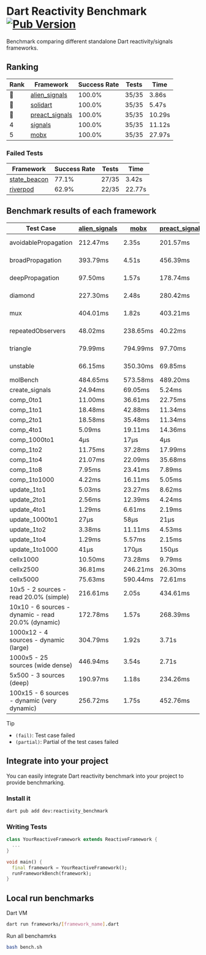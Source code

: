 # Dart Reactivity Benchmark [![Pub Version](https://img.shields.io/pub/v/reactivity_benchmark)](https://pub.dev/packages/reactivity_benchmark)

Benchmark comparing different standalone Dart reactivity/signals frameworks.

## Ranking

<!-- ranking start -->
| Rank | Framework | Success Rate | Tests | Time |
|------|-----------|--------------|-------|------|
| 🥇 | [alien_signals](https://github.com/medz/alien-signals-dart) | 100.0% | 35/35 | 3.86s |
| 🥈 | [solidart](https://github.com/nank1ro/solidart) | 100.0% | 35/35 | 5.47s |
| 🥉 | [preact_signals](https://pub.dev/packages/preact_signals) | 100.0% | 35/35 | 10.29s |
| 4 | [signals](https://github.com/rodydavis/signals.dart) | 100.0% | 35/35 | 11.12s |
| 5 | [mobx](https://github.com/mobxjs/mobx.dart) | 100.0% | 35/35 | 27.97s |

<!-- ranking end -->

### **Failed Tests**

<!-- fail start -->
| Framework | Success Rate | Tests | Time |
|-----------|--------------|-------|------|
| [state_beacon](https://github.com/jinyus/dart_beacon) | 77.1% | 27/35 | 3.42s |
| [riverpod](https://github.com/rrousselGit/riverpod) | 62.9% | 22/35 | 22.77s |

<!-- fail end -->

## Benchmark results of each framework

<!-- test-case start -->
| Test Case | [alien_signals](https://github.com/medz/alien-signals-dart) | [mobx](https://github.com/mobxjs/mobx.dart) | [preact_signals](https://pub.dev/packages/preact_signals) | [riverpod](https://github.com/rrousselGit/riverpod) | [signals](https://github.com/rodydavis/signals.dart) | [solidart](https://github.com/nank1ro/solidart) | [state_beacon](https://github.com/jinyus/dart_beacon) |
|---|---|---|---|---|---|---|---|
| avoidablePropagation | 212.47ms | 2.35s | 201.57ms | 1.39s | 205.41ms | 288.56ms | 173.82ms (fail) |
| broadPropagation | 393.79ms | 4.51s | 456.39ms | 87.04ms (fail) | 448.04ms | 531.53ms | 6.03ms (fail) |
| deepPropagation | 97.50ms | 1.57s | 178.74ms | 2.05s (fail) | 173.60ms | 171.39ms | 143.39ms (fail) |
| diamond | 227.30ms | 2.48s | 280.42ms | 2.80s (fail) | 285.19ms | 353.04ms | 183.18ms (fail) |
| mux | 404.01ms | 1.82s | 403.21ms | 573.33ms (fail) | 402.93ms | 434.42ms | 191.09ms (fail) |
| repeatedObservers | 48.02ms | 238.65ms | 40.22ms | 409.93ms (fail) | 44.63ms | 86.42ms | 52.81ms (fail) |
| triangle | 79.99ms | 794.99ms | 97.70ms | 887.77ms (fail) | 100.28ms | 116.06ms | 81.41ms (fail) |
| unstable | 66.15ms | 350.30ms | 69.85ms | 630.48ms (fail) | 78.94ms | 102.56ms | 340.14ms (fail) |
| molBench | 484.65ms | 573.58ms | 489.20ms | 11.86ms | 485.15ms | 500.96ms | 948μs |
| create_signals | 24.94ms | 69.05ms | 5.24ms | 24.30ms | 25.33ms | 47.67ms | 60.52ms |
| comp_0to1 | 11.00ms | 36.61ms | 22.75ms | 14.98ms | 11.29ms | 45.35ms | 53.11ms |
| comp_1to1 | 18.48ms | 42.88ms | 11.34ms | 25.46ms | 20.44ms | 24.54ms | 54.31ms |
| comp_2to1 | 18.58ms | 35.48ms | 11.34ms | 26.48ms | 8.62ms | 21.22ms | 36.13ms |
| comp_4to1 | 5.09ms | 19.11ms | 14.36ms | 7.26ms | 1.93ms | 30.55ms | 16.24ms |
| comp_1000to1 | 4μs | 17μs | 4μs | 4μs | 4μs | 30μs | 41μs |
| comp_1to2 | 11.75ms | 37.28ms | 17.99ms | 11.79ms | 19.22ms | 33.10ms | 47.77ms |
| comp_1to4 | 21.07ms | 22.09ms | 35.68ms | 22.41ms | 10.13ms | 29.50ms | 44.51ms |
| comp_1to8 | 7.95ms | 23.41ms | 7.89ms | 7.81ms | 8.20ms | 24.16ms | 43.75ms |
| comp_1to1000 | 4.22ms | 16.11ms | 5.05ms | 4.86ms | 4.11ms | 16.09ms | 38.49ms |
| update_1to1 | 5.03ms | 23.27ms | 8.62ms | 86.47ms | 8.96ms | 15.56ms | 5.66ms |
| update_2to1 | 2.56ms | 12.39ms | 4.24ms | 43.63ms | 4.46ms | 7.67ms | 2.84ms |
| update_4to1 | 1.29ms | 6.61ms | 2.19ms | 20.71ms | 2.21ms | 3.84ms | 1.46ms |
| update_1000to1 | 27μs | 58μs | 21μs | 185μs | 22μs | 38μs | 15μs |
| update_1to2 | 3.38ms | 11.11ms | 4.53ms | 47.66ms | 4.46ms | 7.67ms | 2.88ms |
| update_1to4 | 1.29ms | 5.57ms | 2.15ms | 20.98ms | 2.21ms | 3.84ms | 1.45ms |
| update_1to1000 | 41μs | 170μs | 150μs | 93μs | 42μs | 169μs | 387μs |
| cellx1000 | 10.50ms | 73.28ms | 9.79ms | N/A | 9.61ms | 11.70ms | 5.17ms |
| cellx2500 | 36.81ms | 246.21ms | 26.30ms | N/A | 31.11ms | 32.67ms | 24.88ms |
| cellx5000 | 75.63ms | 590.44ms | 72.61ms | N/A | 66.31ms | 83.38ms | 56.53ms |
| 10x5 - 2 sources - read 20.0% (simple) | 216.61ms | 2.05s | 434.61ms | 2.20s | 508.16ms | 358.47ms | 246.19ms |
| 10x10 - 6 sources - dynamic - read 20.0% (dynamic) | 172.78ms | 1.57s | 268.39ms | 1.49s (partial) | 286.17ms | 245.27ms | 199.34ms |
| 1000x12 - 4 sources - dynamic (large) | 304.79ms | 1.92s | 3.71s | 2.54s (partial) | 3.57s | 457.30ms | 341.18ms |
| 1000x5 - 25 sources (wide dense) | 446.94ms | 3.54s | 2.71s | 4.19s | 3.57s | 728.73ms | 498.04ms |
| 5x500 - 3 sources (deep) | 190.97ms | 1.18s | 234.26ms | 1.36s | 228.28ms | 270.16ms | 205.80ms |
| 100x15 - 6 sources - dynamic (very dynamic) | 256.72ms | 1.75s | 452.76ms | 1.78s (partial) | 490.04ms | 385.31ms | 262.17ms |

<!-- test-case end -->

> [!TIP]
> - `(fail)`: Test case failed
> - `(partial)`: Partial of the test cases failed

## Integrate into your project

You can easily integrate Dart reactivity benchmark into your project to provide benchmarking.

### Install it

```bash
dart pub add dev:reactivity_benchmark
```

### Writing Tests

```dart
class YourReactiveFramework extends ReactiveFramework {
  ...
}

void main() {
  final framework = YourReactiveFramework();
  runFrameworkBench(framework);
}
```

## Local run benchmarks

Dart VM
```bash
dart run frameworks/[framework_name].dart
```

Run all benchamrks
```bash
bash bench.sh
```
